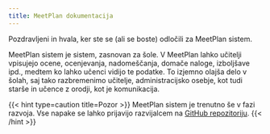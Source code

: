 ```yaml
---
title: MeetPlan dokumentacija
---
```


Pozdravljeni in hvala, ker ste se (ali se boste) odločili za MeetPlan sistem.

MeetPlan sistem je sistem, zasnovan za šole. V MeetPlan lahko učitelji vpisujejo ocene, ocenjevanja, nadomeščanja, domače naloge, izboljšave ipd., medtem ko lahko učenci vidijo te podatke. To izjemno olajša delo v šolah, saj tako razbremenimo učitelje, administracijsko osebje, kot tudi starše in učence z orodji, kot je komunikacija.

{{< hint type=caution title=Pozor >}}
MeetPlan sistem je trenutno še v fazi razvoja. Vse napake se lahko prijavijo razvijalcem na [GitHub repozitoriju](https://github.com/MeetPlan/MeetPlanFrontend/issues).
{{< /hint >}}
